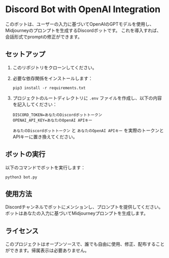 # Discord Bot with OpenAI Integration

このボットは、ユーザーの入力に基づいてOpenAIのGPTモデルを使用し、Midjourneyのプロンプトを生成するDiscordボットです。
これを導入すれば、会話形式でpromptの修正ができます。

## セットアップ

1. このリポジトリをクローンしてください。

2. 必要な依存関係をインストールします：
   ```
   pip3 install -r requirements.txt
   ```

3. プロジェクトのルートディレクトリに `.env` ファイルを作成し、以下の内容を記入してください：
   ```
   DISCORD_TOKEN=あなたのDiscordボットトークン
   OPENAI_API_KEY=あなたのOpenAI APIキー
   ```
   `あなたのDiscordボットトークン` と `あなたのOpenAI APIキー` を実際のトークンとAPIキーに置き換えてください。

## ボットの実行

以下のコマンドでボットを実行します：
```
python3 bot.py
```

## 使用方法

Discordチャンネルでボットにメンションし、プロンプトを提供してください。ボットはあなたの入力に基づいてMidjourneyプロンプトを生成します。

## ライセンス

このプロジェクトはオープンソースで、誰でも自由に使用、修正、配布することができます。帰属表示は必要ありません。